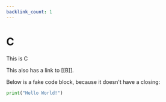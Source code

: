 ```yaml
---
backlink_count: 1
---
```

# C

This is C

This also has a link to [[B]].

Below is a fake code block, because it doesn't have a closing:

```python
print("Hello World!")